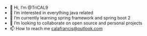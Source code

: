 - 👋 Hi, I’m @TriCAL9
- 👀 I’m interested in everything java related
- 🌱 I’m currently learning spring framework and spring boot 2
- 💞️ I’m looking to collaborate on open source and personal projects
- 📫 How to reach me calafrancis@outlook.com

<!---
TriCAL9/TriCAL9 is a ✨ special ✨ repository because its `README.md` (this file) appears on your GitHub profile.
You can click the Preview link to take a look at your changes.
--->
